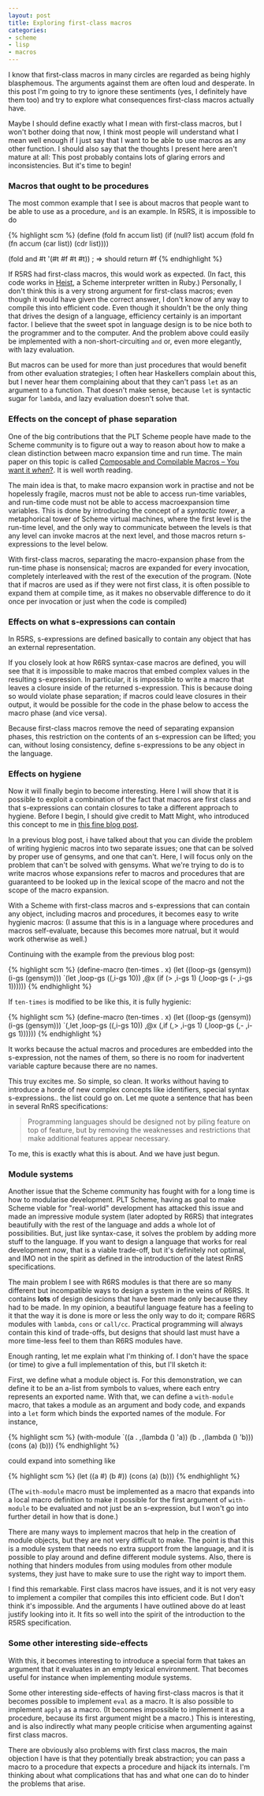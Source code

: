```yaml
---
layout: post
title: Exploring first-class macros
categories:
- scheme
- lisp
- macros
---
```


I know that first-class macros in many circles are regarded as being
highly blasphemous. The arguments against them are often loud and
desperate. In this post I'm going to try to ignore these sentiments
(yes, I definitely have them too) and try to explore what consequences
first-class macros actually have.

Maybe I should define exactly what I mean with first-class macros, but
I won't bother doing that now, I think most people will understand
what I mean well enough if I just say that I want to be able to use
macros as any other function. I should also say that the thoughts I
present here aren't mature at all: This post probably contains lots of
glaring errors and inconsistencies. But it's time to begin!

### Macros that ought to be procedures

The most common example that I see is about macros that people want to
be able to use as a procedure, `and` is an example. In R5RS, it is
impossible to do

{% highlight scm %}
(define (fold fn accum list)
  (if (null? list)
      accum
      (fold fn
            (fn accum
                (car list))
            (cdr list))))

(fold and #t '(#t #f #t #t)) ; => should return #f
{% endhighlight %}

If R5RS had first-class macros, this would work as expected. (In fact,
this code works in [Heist](http://github.com/jcoglan/heist), a Scheme
interpreter written in Ruby.) Personally, I don't think this is a very
strong argument for first-class macros; even though it would have
given the correct answer, I don't know of any way to compile this into
efficient code. Even though it shouldn't be the only thing that drives
the design of a language, efficiency certainly is an important
factor. I believe that the sweet spot in language design is to be nice
both to the programmer and to the computer. And the problem above
could easily be implemented with a non-short-circuiting `and` or, even
more elegantly, with lazy evaluation.

But macros can be used for more than just procedures that would
benefit from other evaluation strategies; I often hear Haskellers
complain about this, but I never hear them complaining about that they
can't pass `let` as an argument to a function. That doesn't make
sense, because `let` is syntactic sugar for `lambda`, and lazy
evaluation doesn't solve that.

### Effects on the concept of phase separation

One of the big contributions that the PLT Scheme people have made to
the Scheme community is to figure out a way to reason about how to
make a clean distinction between macro expansion time and run
time. The main paper on this topic is called [Composable and
Compilable Macros – You want it
*when*?](http://www.cs.utah.edu/plt/publications/macromod.pdf). It is
well worth reading.

The main idea is that, to make macro expansion work in practise and
not be hopelessly fragile, macros must not be able to access run-time
variables, and run-time code must not be able to access macroexpansion
time variables. This is done by introducing the concept of a
*syntactic tower*, a metaphorical tower of Scheme virtual machines,
where the first level is the run-time level, and the only way to
communicate between the levels is that any level can invoke macros at
the next level, and those macros return s-expressions to the level
below.

With first-class macros, separating the macro-expansion phase from the
run-time phase is nonsensical; macros are expanded for every
invocation, completely interleaved with the rest of the execution of
the program. (Note that if macros are used as if they were not first
class, it is often possible to expand them at compile time, as it
makes no observable difference to do it once per invocation or just
when the code is compiled)

### Effects on what s-expressions can contain

In R5RS, s-expressions are defined basically to contain any object
that has an external representation.

If you closely look at how R6RS syntax-case macros are defined, you
will see that it is impossible to make macros that embed complex
values in the resulting s-expression. In particular, it is impossible
to write a macro that leaves a closure inside of the returned
s-expression. This is because doing so would violate phase separation;
if macros could leave closures in their output, it would be possible
for the code in the phase below to access the macro phase (and vice
versa).

Because first-class macros remove the need of separating expansion
phases, this restriction on the contents of an s-expression can be
lifted; you can, without losing consistency, define s-expressions to
be any object in the language.

### Effects on hygiene

Now it will finally begin to become interesting. Here I will show that
it is possible to exploit a combination of the fact that macros are
first class and that s-expressions can contain closures to take a
different approach to hygiene. Before I begin, I should give credit to
Matt Might, who introduced this concept to me in
[this fine blog post](http://matt.might.net/articles/metacircular-evaluation-and-first-class-run-time-macros/).

In a previous blog post, i have talked about that you can divide the
problem of writing hygienic macros into two separate issues; one that
can be solved by proper use of gensyms, and one that can't. Here, I
will focus only on the problem that can't be solved with gensyms. What
we're trying to do is to write macros whose expansions refer to macros
and procedures that are guaranteed to be looked up in the lexical
scope of the macro and not the scope of the macro expansion.

With a Scheme with first-class macros and s-expressions that can
contain any object, including macros and procedures, it becomes easy
to write hygienic macros: (I assume that this is in a language where
procedures and macros self-evaluate, because this becomes more
natrual, but it would work otherwise as well.)

Continuing with the example from the previous blog post:

{% highlight scm %}
(define-macro (ten-times . x)
  (let ((loop-gs (gensym))
        (i-gs (gensym)))
    `(let ,loop-gs ((,i-gs 10))
        ,@x
        (if (> ,i-gs 1)
            (,loop-gs (- ,i-gs 1)))))) 
{% endhighlight %}

If `ten-times` is modified to be like this, it is fully hygienic:

{% highlight scm %}
(define-macro (ten-times . x)
  (let ((loop-gs (gensym))
        (i-gs (gensym)))
    `(,let ,loop-gs ((,i-gs 10))
        ,@x
        (,if (,> ,i-gs 1)
             (,loop-gs (,- ,i-gs 1)))))) 
{% endhighlight %}

It works because the actual macros and procedures are embedded into
the s-expression, not the names of them, so there is no room for
inadvertent variable capture because there are no names.

This truy excites me. So simple, so clean. It works without having to
introduce a horde of new complex concepts like identifiers, special
syntax s-expressions.. the list could go on. Let me quote a sentence
that has been in several RnRS specifications:

> Programming languages should be designed not by piling feature on
> top of feature, but by removing the weaknesses and restrictions that
> make additional features appear necessary.

To me, this is exactly what this is about. And we have just begun.

### Module systems

Another issue that the Scheme community has fought with for a long
time is how to modularise development. PLT Scheme, having as goal to
make Scheme viable for "real-world" development has attacked this
issue and made an impressive module system (later adopted by R6RS)
that integrates beautifully with the rest of the language and adds a
whole lot of possibilities. But, just like syntax-case, it solves the
problem by adding more stuff to the language. If you want to design a
language that works for real development *now*, that is a viable
trade-off, but it's definitely not optimal, and IMO not in the spirit
as defined in the introduction of the latest RnRS specifications.

The main problem I see with R6RS modules is that there are so many
different but incompatible ways to design a system in the veins of
R6RS. It contains **lots** of design desicions that have been made
only because they had to be made. In my opinion, a beautiful language
feature has a feeling to it that the way it is done is more or less
the only way to do it; compare R6RS modules with `lambda`, `cons` or
`call/cc`. Practical programming will always contain this kind of
trade-offs, but designs that should last must have a more time-less
feel to them than R6RS modules have.

Enough ranting, let me explain what I'm thinking of. I don't have the
space (or time) to give a full implementation of this, but I'll sketch
it:

First, we define what a module object is. For this demonstration, we
can define it to be an a-list from symbols to values, where each entry
represents an exported name. With that, we can define a `with-module`
macro, that takes a module as an argument and body code, and expands
into a `let` form which binds the exported names of the module. For
instance,

{% highlight scm %}
(with-module `((a . ,(lambda () 'a))
               (b . ,(lambda () 'b)))
  (cons (a) (b)))
{% endhighlight %}

could expand into something like

{% highlight scm %}
(let ((a #<procedure a>)
      (b #<procedure b>))
  (cons (a) (b)))
{% endhighlight %}

(The `with-module` macro must be implemented as a macro that expands
into a local macro definition to make it possible for the first
argument of `with-module` to be evaluated and not just be an
s-expression, but I won't go into further detail in how that is done.)

There are many ways to implement macros that help in the creation of
module objects, but they are not very difficult to make. The point is
that this is a module system that needs no extra support from the
language, and it is possible to play around and define different
module systems. Also, there is nothing that hinders modules from using
modules from other module systems, they just have to make sure to use
the right way to import them.

I find this remarkable. First class macros have issues, and it is not
very easy to implement a compiler that compiles this into efficient
code. But I don't think it's impossible. And the arguments I have
outlined above do at least justify looking into it. It fits so well
into the spirit of the introduction to the R5RS specification.

### Some other interesting side-effects 

With this, it becomes interesting to introduce a special form
that takes an argument that it evaluates in an empty lexical
environment. That becomes useful for instance when implementing module
systems.

Some other interesting side-effects of having first-class macros is
that it becomes possible to implement `eval` as a macro. It is also
possible to implement `apply` as a macro. (It becomes impossible to
implement it as a procedure, because its first argument might be a
macro.) This is interesting, and is also indirectly what many people
criticise when argumenting against first class macros.

There are obviously also problems with first class macros, the main
objection I have is that they potentially break abstraction; you can
pass a macro to a procedure that expects a procedure and hijack its
internals. I'm thinking about what complications that has and what one
can do to hinder the problems that arise.
